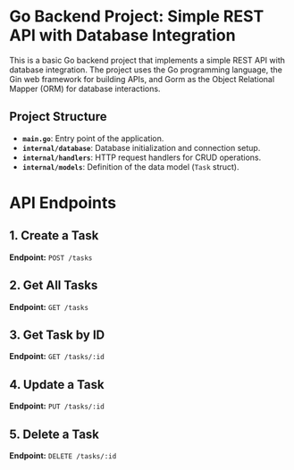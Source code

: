 # Go Backend Project: Simple REST API with Database Integration

This is a basic Go backend project that implements a simple REST API with database integration. The project uses the Go programming language, the Gin web framework for building APIs, and Gorm as the Object Relational Mapper (ORM) for database interactions.

## Project Structure

- **`main.go`**: Entry point of the application.
- **`internal/database`**: Database initialization and connection setup.
- **`internal/handlers`**: HTTP request handlers for CRUD operations.
- **`internal/models`**: Definition of the data model (`Task` struct).

# API Endpoints

## 1. Create a Task

**Endpoint:** `POST /tasks`

## 2. Get All Tasks

**Endpoint:** `GET /tasks`

## 3. Get Task by ID

**Endpoint:** `GET /tasks/:id`

## 4. Update a Task

**Endpoint:** `PUT /tasks/:id`

## 5. Delete a Task

**Endpoint:** `DELETE /tasks/:id`

